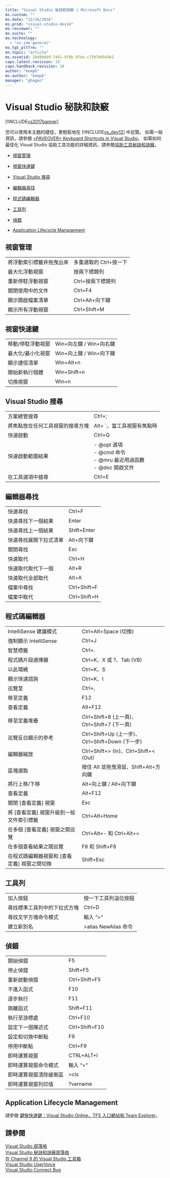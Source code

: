 ```yaml
---
title: "Visual Studio 秘訣和訣竅 | Microsoft Docs"
ms.custom: ""
ms.date: "12/16/2016"
ms.prod: "visual-studio-dev14"
ms.reviewer: ""
ms.suite: ""
ms.technology: 
  - "vs-ide-general"
ms.tgt_pltfrm: ""
ms.topic: "article"
ms.assetid: 20489db9-7441-4f8b-97de-c72070d569b1
caps.latest.revision: 10
caps.handback.revision: 10
author: "kempb"
ms.author: "kempb"
manager: "ghogen"
---
```

# Visual Studio 秘訣和訣竅
[!INCLUDE[vs2017banner](../code-quality/includes/vs2017banner.md)]

您可以使用本主題的捷徑，更輕鬆地在 [!INCLUDE[vs_dev12](../data-tools/includes/vs_dev12_md.md)] 中巡覽。  如需一般資訊，請參閱 [\<PAVEOVER\> Keyboard Shortcuts in Visual Studio](http://msdn.microsoft.com/zh-tw/2e15e27f-296b-4e9c-91e6-d91ea0110a67)。  如需如何最佳化 Visual Studio 協助工具功能的詳細資訊，請參閱[協助工具秘訣和訣竅](../ide/reference/accessibility-tips-and-tricks.md)。  
  
-   [視窗管理](../ide/tips-and-tricks-for-visual-studio.md#BKMK_WindowMgmt)  
  
-   [視窗快速鍵](../ide/tips-and-tricks-for-visual-studio.md#BKMK_WindowShortcuts)  
  
-   [Visual Studio 搜尋](../ide/tips-and-tricks-for-visual-studio.md#BKMK_Search)  
  
-   [編輯器尋找](../ide/tips-and-tricks-for-visual-studio.md#BKMK_EditorFind)  
  
-   [程式碼編輯器](../ide/tips-and-tricks-for-visual-studio.md#BKMK_CodeEditor)  
  
-   [工具列](../ide/tips-and-tricks-for-visual-studio.md#BKMK_Toolbars)  
  
-   [偵錯](../ide/tips-and-tricks-for-visual-studio.md#BKMK_Debugging)  
  
-   [Application Lifecycle Management](../ide/tips-and-tricks-for-visual-studio.md#BKMK_ALM)  
  
##  <a name="BKMK_WindowMgmt"></a> 視窗管理  
  
|||  
|-|-|  
|將浮動索引標籤井拖曳出來|多重選取的 Ctrl\+按一下|  
|最大化浮動視窗|按兩下標題列|  
|重新停駐浮動視窗|Ctrl\+按兩下標題列|  
|關閉使用中的文件|Ctrl\+F4|  
|顯示開啟檔案清單|Ctrl\+Alt\+向下鍵|  
|顯示所有浮動視窗|Ctrl\+Shift\+M|  
  
##  <a name="BKMK_WindowShortcuts"></a> 視窗快速鍵  
  
|||  
|-|-|  
|移動\/停駐浮動視窗|Win\+向左鍵 \/ Win\+向右鍵|  
|最大化\/最小化視窗|Win\+向上鍵 \/ Win\+向下鍵|  
|顯示捷徑清單|Win\+Alt\+n|  
|開始新執行個體|Win\+Shift\+n|  
|切換視窗|Win\+n|  
  
##  <a name="BKMK_Search"></a> Visual Studio 搜尋  
  
|||  
|-|-|  
|方案總管搜尋|Ctrl\+;|  
|將焦點放在任何工具視窗的搜尋方塊|Alt\+ \`，當工具視窗有焦點時|  
|快速啟動|Ctrl\+Q|  
|快速啟動範圍結果|-   @opt 選項<br />-   @cmd 命令<br />-   @mru 最近用過函數<br />-   @doc 開啟文件|  
|在工具選項中搜尋|Ctrl\+E|  
  
##  <a name="BKMK_EditorFind"></a> 編輯器尋找  
  
|||  
|-|-|  
|快速尋找|Ctrl\+F|  
|快速尋找下一個結果|Enter|  
|快速尋找上一個結果|Shift\+Enter|  
|快速尋找展開下拉式清單|Alt\+向下鍵|  
|關閉尋找|Esc|  
|快速取代|Ctrl\+H|  
|快速取代取代下一個|Alt\+R|  
|快速取代全部取代|Alt\+A|  
|檔案中尋找|Ctrl\+Shift\+F|  
|檔案中取代|Ctrl\+Shift\+H|  
  
##  <a name="BKMK_CodeEditor"></a> 程式碼編輯器  
  
|||  
|-|-|  
|IntelliSense 建議模式|Ctrl\+Alt\+Space \(切換\)|  
|強制顯示 IntelliSense|Ctrl\+J|  
|智慧標籤|Ctrl\+.|  
|程式碼片段選擇器|Ctrl\+K、X 或 ?、Tab \(VB\)|  
|以此環繞|Ctrl\+K、S|  
|顯示快速諮詢|Ctrl\+K、I|  
|巡覽至|Ctrl\+,|  
|移至定義|F12|  
|查看定義|Alt\+F12|  
|移至定義堆疊|Ctrl\+Shift\+8 \(上一頁\)、Ctrl\+Shift\+7 \(下一頁\)|  
|巡覽反白顯示的參考|Ctrl\+Shift\+Up \(上一步\)、Ctrl\+Shift\+Down \(下一步\)|  
|編輯器縮放|Ctrl\+Shift\+\> \(In\)、Ctrl\+Shift\+\< \(Out\)|  
|區塊選取|按住 Alt 並拖曳滑鼠、Shift\+Alt\+方向鍵|  
|將行上移\/下移|Alt\+向上鍵 \/ Alt\+向下鍵|  
|查看定義|Alt\+F12|  
|關閉 \[查看定義\] 視窗|Esc|  
|將 \[查看定義\] 視窗升級到一般文件索引標籤|Ctrl\+Alt\+Home|  
|在多個 \[查看定義\] 視窗之間巡覽|Ctrl\+Alt\+\- 和 Ctrl\+Alt\+\=|  
|在多個查看結果之間巡覽|F8 和 Shift\+F8|  
|在程式碼編輯器視窗和 \[查看定義\] 視窗之間切換|Shift\+Esc|  
  
##  <a name="BKMK_Toolbars"></a> 工具列  
  
|||  
|-|-|  
|加入按鈕|按一下工具列溢位按鈕|  
|尋找標準工具列中的下拉式方塊|Ctrl\+D|  
|尋找文字方塊命令模式|輸入 “\>”|  
|建立新別名|\>alias NewAlias 命令|  
  
##  <a name="BKMK_Debugging"></a> 偵錯  
  
|||  
|-|-|  
|開始偵錯|F5|  
|停止偵錯|Shift\+F5|  
|重新啟動偵錯|Ctrl\+Shift\+F5|  
|不進入函式|F10|  
|逐步執行|F11|  
|跳離函式|Shift\+F11|  
|執行至游標處|Ctrl\+F10|  
|設定下一個陳述式|Ctrl\+Shift\+F10|  
|設定和切換中斷點|F9|  
|停用中斷點|Ctrl\+F9|  
|即時運算視窗|CTRL\+ALT\+I|  
|即時運算視窗命令模式|輸入 “\>”|  
|即時運算視窗清除緩衝區|\>cls|  
|即時運算視窗列印值|?varname|  
  
##  <a name="BKMK_ALM"></a> Application Lifecycle Management  
 請參閱 [鍵盤快速鍵：Visual Studio Online、TFS 入口網站和 Team Explorer](http://msdn.microsoft.com/zh-tw/35ea128b-7565-4ee3-8266-b9f0d32aecf4)。  
  
## 請參閱  
 [Visual Studio 部落格](http://blogs.msdn.com/b/visualstudio)   
 [Visual Studio 秘訣和訣竅部落格](http://blogs.msdn.com/b/zainnab)   
 [在 Channel 9 的 Visual Studio 工具箱](http://channel9.msdn.com/Shows/Visual-Studio-Toolbox)   
 [Visual Studio UserVoice](http://visualstudio.uservoice.com/forums/121579-visual-studio)   
 [Visual Studio Connect Bug](http://connect.microsoft.com/VisualStudio)